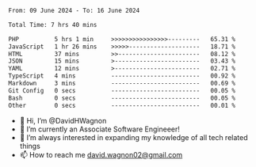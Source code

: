 <!--START_SECTION:waka-->

```txt
From: 09 June 2024 - To: 16 June 2024

Total Time: 7 hrs 40 mins

PHP          5 hrs 1 min     >>>>>>>>>>>>>>>>---------   65.31 %
JavaScript   1 hr 26 mins    >>>>>--------------------   18.71 %
HTML         37 mins         >>-----------------------   08.12 %
JSON         15 mins         >------------------------   03.43 %
YAML         12 mins         >------------------------   02.71 %
TypeScript   4 mins          -------------------------   00.92 %
Markdown     3 mins          -------------------------   00.69 %
Git Config   0 secs          -------------------------   00.05 %
Bash         0 secs          -------------------------   00.05 %
Other        0 secs          -------------------------   00.01 %
```

<!--END_SECTION:waka-->

- 👋 Hi, I’m @DavidHWagnon
- 👀 I’m currently an Associate Software Engineeer!
- 🌱 I’m always interested in expanding my knowledge of all tech related things
- 📫 How to reach me david.wagnon02@gmail.com

<!---
DavidHWagnon/DavidHWagnon is a ✨ special ✨ repository because its `README.md` (this file) appears on your GitHub profile.
You can click the Preview link to take a look at your changes.
--->

